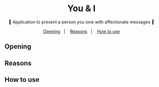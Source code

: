 <h1 align="center">You & I</h1>
<p align="center">💞️ Application to present a person you love with affectionate messages 💞️</p>

<p align="center">
  <a href="#opening">Opening</a>&nbsp;&nbsp;&nbsp;|&nbsp;&nbsp;&nbsp;
  <a href="#reasons">Reasons</a>&nbsp;&nbsp;&nbsp;|&nbsp;&nbsp;&nbsp;
  <a href="#how-to-use">How to use</a>
</p>

## Opening

## Reasons

## How to use

